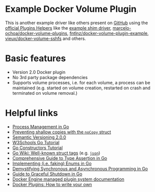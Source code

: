 Example Docker Volume Plugin
============================

This is another example driver like others present on
[GitHub](https://github.com) using the
[official Plugins Helpers](https://github.com/docker/go-plugins-helpers) like
the [example shim driver](https://github.com/docker/go-plugins-helpers/blob/main/volume/shim/shim.go),
[marcelo-ochoa/docker-volume-plugins](https://github.com/marcelo-ochoa/docker-volume-plugins),
[fntlnz/docker-volume-plugin-example](https://github.com/fntlnz/docker-volume-plugin-example),
[vieux/docker-volume-sshfs](https://github.com/vieux/docker-volume-sshfs)
and others.

# Basic features
- Version 2.0 Docker plugin
- No 3rd party package dependencies
- Supports volume processes, i.e. for each volume, a process can be maintained
  (e.g. started on volume creation, restarted on crash and terminated on volume
  removal.)

# Helpful links
- [Process Management in Go](https://hackernoon.com/everything-you-need-to-know-about-managing-go-processes)
- [Preventing shallow copies with the `noCopy` struct](https://stackoverflow.com/questions/68183168/how-to-force-compiler-error-if-struct-shallow-copy)
- [Semantic Versioning 2.0.0](https://semver.org/)
- [W3Schools Go Tutorial](https://www.w3schools.com/go/go_syntax.php)
- [Go Constructors Tutorial](https://tutorialedge.net/golang/go-constructors-tutorial/)
- [Go Wiki: Well-known struct tags](https://go.dev/wiki/Well-known-struct-tags) (e.g. [`json`](https://pkg.go.dev/encoding/json#Marshal))
- [Comprehensive Guide to Type Assertion in Go](https://medium.com/@jamal.kaksouri/mastering-type-assertion-in-go-a-comprehensive-guide-216864b4ea4d)
- [Implementing (i.e. faking) Enums in Go](https://builtin.com/software-engineering-perspectives/golang-enum)
- [Demystifying Synchronous and Asynchronous Programming in Go](https://pandazblog.hashnode.dev/synchronous-vs-asynchronous-programming-in-golang)
- [Guide to Graceful Shutdown in Go](https://medium.com/@karthianandhanit/a-guide-to-graceful-shutdown-in-go-with-goroutines-and-context-1ebe3654cac8)
- [Docker Engine managed plugin system documentation](https://docs.docker.com/engine/extend/)
- [Docker Plugins: How to write your own](https://www.inovex.de/de/blog/docker-plugins/)
